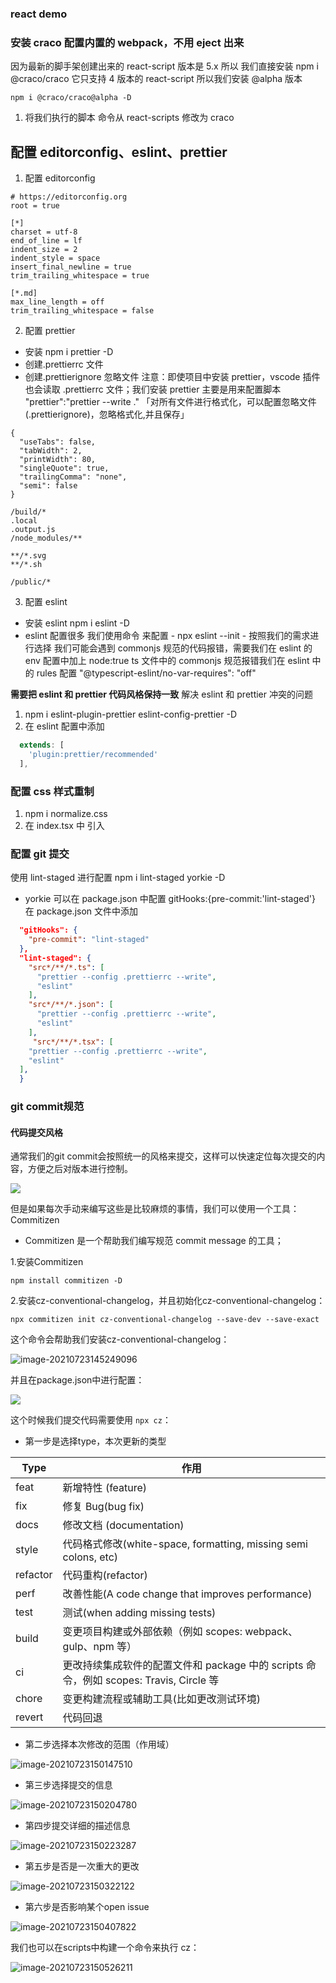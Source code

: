 ### react demo

### 安装 craco 配置内置的 webpack，不用 eject 出来

因为最新的脚手架创建出来的 react-script 版本是 5.x 所以 我们直接安装 npm i @craco/craco 它只支持 4 版本的 react-script 所以我们安装 @alpha 版本

```shell
npm i @craco/craco@alpha -D
```

1. 将我们执行的脚本 命令从 react-scripts 修改为 craco

## 配置 editorconfig、eslint、prettier

1. 配置 editorconfig

```.editorconfig
# https://editorconfig.org
root = true

[*]
charset = utf-8
end_of_line = lf
indent_size = 2
indent_style = space
insert_final_newline = true
trim_trailing_whitespace = true

[*.md]
max_line_length = off
trim_trailing_whitespace = false
```

2. 配置 prettier

- 安装 npm i prettier -D
- 创建.prettierrc 文件
- 创建.prettierignore 忽略文件
  注意：即使项目中安装 prettier，vscode 插件也会读取 .prettierrc 文件；我们安装 prettier 主要是用来配置脚本
  "prettier":"prettier --write ." 「对所有文件进行格式化，可以配置忽略文件(.prettierignore)，忽略格式化,并且保存」

```.prettierrc
{
  "useTabs": false,
  "tabWidth": 2,
  "printWidth": 80,
  "singleQuote": true,
  "trailingComma": "none",
  "semi": false
}
```

```.prettierignore
/build/*
.local
.output.js
/node_modules/**

**/*.svg
**/*.sh

/public/*

```

3. 配置 eslint

- 安装 eslint npm i eslint -D
- eslint 配置很多 我们使用命令 来配置 - npx eslint --init - 按照我们的需求进行选择
  我们可能会遇到 commonjs 规范的代码报错，需要我们在 eslint 的 env 配置中加上 node:true
  ts 文件中的 commonjs 规范报错我们在 eslint 中的 rules 配置
  "@typescript-eslint/no-var-requires": "off"

**需要把 eslint 和 prettier 代码风格保持一致**
解决 eslint 和 prettier 冲突的问题

1. npm i eslint-plugin-prettier eslint-config-prettier -D
2. 在 eslint 配置中添加

```eslintrc.js
  extends: [
    'plugin:prettier/recommended'
  ],
```

### 配置 css 样式重制

1. npm i normalize.css
2. 在 index.tsx 中 引入

### 配置 git 提交

使用 lint-staged 进行配置
npm i lint-staged yorkie -D

- yorkie 可以在 package.json 中配置 gitHooks:{pre-commit:'lint-staged'}
  在 package.json 文件中添加

```package.json
  "gitHooks": {
    "pre-commit": "lint-staged"
  },
  "lint-staged": {
    "src*/**/*.ts": [
      "prettier --config .prettierrc --write",
      "eslint"
    ],
    "src*/**/*.json": [
      "prettier --config .prettierrc --write",
      "eslint"
    ],
     "src*/**/*.tsx": [
    "prettier --config .prettierrc --write",
    "eslint"
  ],
  }
```
### git commit规范
 
#### 代码提交风格
 
通常我们的git commit会按照统一的风格来提交，这样可以快速定位每次提交的内容，方便之后对版本进行控制。
 
![](https://tva1.sinaimg.cn/large/008i3skNgy1gsqw17gaqjj30to0cj3zp.jpg)
 
但是如果每次手动来编写这些是比较麻烦的事情，我们可以使用一个工具：Commitizen
 
* Commitizen 是一个帮助我们编写规范 commit message 的工具；
 
1.安装Commitizen
 
```shell
npm install commitizen -D
```
 
2.安装cz-conventional-changelog，并且初始化cz-conventional-changelog：
 
```shell
npx commitizen init cz-conventional-changelog --save-dev --save-exact
```
 
这个命令会帮助我们安装cz-conventional-changelog：
 
![image-20210723145249096](https://tva1.sinaimg.cn/large/008i3skNgy1gsqvz2odi4j30ek00zmx2.jpg)
 
并且在package.json中进行配置：
 
![](https://tva1.sinaimg.cn/large/008i3skNgy1gsqvzftay5j30iu04k74d.jpg)
 
这个时候我们提交代码需要使用 `npx cz`：
 
* 第一步是选择type，本次更新的类型
 
| Type     | 作用                                                         |
| -------- | ------------------------------------------------------------ |
| feat     | 新增特性 (feature)                                           |
| fix      | 修复 Bug(bug fix)                                            |
| docs     | 修改文档 (documentation)                                     |
| style    | 代码格式修改(white-space, formatting, missing semi colons, etc) |
| refactor | 代码重构(refactor)                                           |
| perf     | 改善性能(A code change that improves performance)            |
| test     | 测试(when adding missing tests)                              |
| build    | 变更项目构建或外部依赖（例如 scopes: webpack、gulp、npm 等） |
| ci       | 更改持续集成软件的配置文件和 package 中的 scripts 命令，例如 scopes: Travis, Circle 等 |
| chore    | 变更构建流程或辅助工具(比如更改测试环境)                     |
| revert   | 代码回退                                                     |
 
* 第二步选择本次修改的范围（作用域）
 
![image-20210723150147510](https://tva1.sinaimg.cn/large/008i3skNgy1gsqw8ca15oj30r600wmx4.jpg)
 
* 第三步选择提交的信息
 
![image-20210723150204780](https://tva1.sinaimg.cn/large/008i3skNgy1gsqw8mq3zlj60ni01hmx402.jpg)
 
* 第四步提交详细的描述信息
 
![image-20210723150223287](https://tva1.sinaimg.cn/large/008i3skNgy1gsqw8y05bjj30kt01fjrb.jpg)
 
* 第五步是否是一次重大的更改
 
![image-20210723150322122](https://tva1.sinaimg.cn/large/008i3skNgy1gsqw9z5vbij30bm00q744.jpg)
 
* 第六步是否影响某个open issue
 
![image-20210723150407822](https://tva1.sinaimg.cn/large/008i3skNgy1gsqwar8xp1j30fq00ya9x.jpg)
 
我们也可以在scripts中构建一个命令来执行 cz：
 
![image-20210723150526211](https://tva1.sinaimg.cn/large/008i3skNgy1gsqwc4gtkxj30e207174t.jpg)
